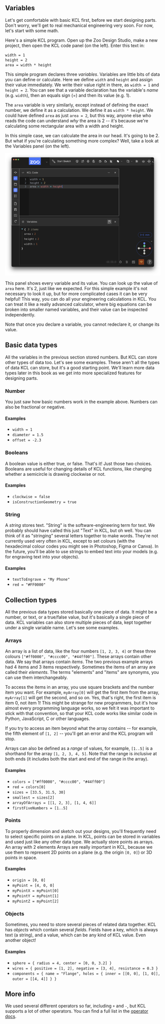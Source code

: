 ## Variables
<!-- toc -->

Let's get comfortable with basic KCL first, before we start designing parts. Don't worry, we'll get to real mechanical engineering very soon. For now, let's start with some math.

Here's a simple KCL program. Open up the Zoo Design Studio, make a new project, then open the KCL code panel (on the left). Enter this text in:

```kcl
width = 1
height = 2
area = width * height
```

This simple program declares three _variables_. Variables are little bits of data you can define or calculate. Here we define `width` and `height` and assign their value immediately. We write their value right in there, as `width = 1` and `height = 2`. You can see that a variable declaration has the variable's _name_ (e.g. `width`), then an equals sign (=) and then its value (e.g. 1).

The `area` variable is very similarly, except instead of defining the exact number, we define it as a calculation. We define it as `width * height`. We could have defined `area` as just `area = 2`, but this way, anyone else who reads the code can understand _why_ the area is 2 -- it's because we're calculating some rectangular area with a width and height.

In this simple case, we can calculate the area in our head. It's going to be 2. But what if you're calculating something more complex? Well, take a look at the Variables panel (on the left).

![Result of running program 1](images/static/1.png)

This panel shows every variable and its value. You can look up the value of `area` here. It's 2, just like we expected. For this simple example it's not necessary to look it up, but for more complicated cases it can be very helpful! This way, you can do all your engineering calculations in KCL. You can treat it like a really advanced calculator, where big equations can be broken into smaller named variables, and their value can be inspected independently.

Note that once you declare a variable, you cannot redeclare it, or change its value.

## Basic data types

All the variables in the previous section stored numbers. But KCL can store other types of data too. Let's see some examples. These aren't all the types of data KCL can store, but it's a good starting point. We'll learn more data types later in this book as we get into more specialized features for designing parts.

### Number

You just saw how basic numbers work in the example above. Numbers can also be fractional or negative.

#### Examples

 - `width = 1`
 - `diameter = 1.5`
 - `offset = -2.3`

### Booleans

A boolean value is either true, or false. That's it! Just those two choices. Booleans are useful for changing details of KCL functions, like changing whether a semicircle is drawing clockwise or not.

#### Examples

 - `clockwise = false`
 - `isConstructionGeometry = true`

### String

A _string_ stores text. "String" is the software-engineering term for text. We probably should have called this just "Text" in KCL, but oh well. You can think of it as "stringing" several letters together to make words. They're not currently used very often in KCL, except to set colours (with the hexadecimal colour codes you might see in Photoshop, Figma or Canva). In the future, you'll be able to use strings to embed text into your models (e.g. for engraving text into your objects).

#### Examples

 - `textToEngrave = "My Phone"`
 - `red = "#FF0000"`

## Collection types

All the previous data types stored basically one piece of data. It might be a number, or text, or a true/false value, but it's basically a single piece of data. KCL variables can also store multiple pieces of data, kept together under a single variable name. Let's see some examples.

### Arrays

An array is a list of data, like the four numbers `[1, 2, 3, 4]` or these three colours `["#ff0000", "#cccc00", "#44ff00"]`. These arrays contain other data. We say that arrays contain _items_. The two previous example arrays had 4 items and 3 items respectively. Sometimes the items of an array are called their _elements_. The terms "elements" and "items" are synonyms, you can use them interchangeably. 

To access the items in an array, you use square brackets and the number item you want. For example, `myArray[0]` will get the first item from the array, `myArray[1]` will get the second, and so on. Yes, that's right, the first item is item 0, not item 1! This might be strange for new programmers, but it's how almost every programming language works, so we felt it was important to stick with that convention, so that your KCL code works like similar code in Python, JavaScript, C or other languages.

If you try to access an item beyond what the array contains -- for example, the fifth element of `[1, 2]` -- you'll get an error and the KCL program will stop.

Arrays can also be defined as a _range_ of values, for example, `[1..5]` is a shorthand for the array `[1, 2, 3, 4, 5]`. Note that the range is _inclusive_ at both ends (it includes both the start and end of the range in the array).

#### Examples

 - `colors = ["#ff0000", "#cccc00", "#44ff00"]`
 - `red = colors[0]`
 - `sizes = [33.5, 31.5, 30]`
 - `smallest = sizes[2]`
 - `arrayOfArrays = [[1, 2, 3], [1, 4, 6]]`
 - `firstFiveNumbers = [1..5]`

### Points

To properly dimension and sketch out your designs, you'll frequently need to select specific points on a plane. In KCL, points can be stored in variables and used just like any other data type. We actually store points as arrays. An array with 2 elements Arrays are really important in KCL, because we use them to represent 2D points on a plane (e.g. the origin `[0, 0]`) or 3D points in space.

#### Examples
 - `origin = [0, 0]`
 - `myPoint = [4, 0, 0]`
 - `myPointX = myPoint[0]`
 - `myPointY = myPoint[1]`
 - `myPointZ = myPoint[2]`

### Objects

Sometimes, you need to store several pieces of related data together. KCL has _objects_ which contain several _fields_. Fields have a key, which is always text (a string), and a value, which can be any kind of KCL value. Even another object!

#### Examples
 - `sphere = { radius = 4, center = [0, 0, 3.2] }`
 - `wires = { positive = [1, 2], negative = [3, 4], resistance = 0.3 }`
 - `components = { name = "Flange", holes = { inner = [[0, 0], [1, 0]], outer = [[4, 4]] } }`

## More info

We used several different operators so far, including `+` and `-`, but KCL supports a lot of other operators. You can find a full list in the [operator docs].

[operator docs]: https://zoo.dev/docs/kcl-lang/arithmetic
